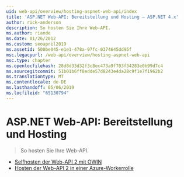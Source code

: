 ```yaml
---
uid: web-api/overview/hosting-aspnet-web-api/index
title: 'ASP.NET Web-API: Bereitstellung und Hosting – ASP.NET 4.x'
author: rick-anderson
description: So hosten Sie Ihre Web-API.
ms.author: riande
ms.date: 01/26/2012
ms.custom: seoapril2019
ms.assetid: 500be045-e1e1-478a-97fc-0374645dd95f
msc.legacyurl: /web-api/overview/hosting-aspnet-web-api
msc.type: chapter
ms.openlocfilehash: 28d8d33d32f3c8ec473a9f703f34283e0b99d7c4
ms.sourcegitcommit: 51b01b6ff8edde57d8243e4da28c9f1e7f1962b2
ms.translationtype: MT
ms.contentlocale: de-DE
ms.lasthandoff: 05/06/2019
ms.locfileid: "65130794"
---
```

# <a name="aspnet-web-api-deployment-and-hosting"></a>ASP.NET Web-API: Bereitstellung und Hosting

> So hosten Sie Ihre Web-API.

- [Selfhosten der Web-API 2 mit OWIN](use-owin-to-self-host-web-api.md)
- [Hosten der Web-API 2 in einer Azure-Workerrolle](host-aspnet-web-api-in-an-azure-worker-role.md)
